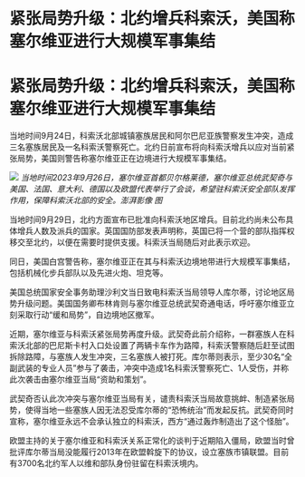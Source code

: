 # 紧张局势升级：北约增兵科索沃，美国称塞尔维亚进行大规模军事集结

# 紧张局势升级：北约增兵科索沃，美国称塞尔维亚进行大规模军事集结

当地时间9月24日，科索沃北部城镇塞族居民和阿尔巴尼亚族警察发生冲突，造成三名塞族居民及一名科索沃警察死亡。北约日前宣布将向科索沃增兵以应对当前紧张局势，美国则警告称塞尔维亚正在边境进行大规模军事集结。

![](https://inews.gtimg.com/om_bt/OifG3LQCLBGZf9xI2XC0gyhewGgTS13pBoYig3Tlw36soAA/1000)
_当地时间2023年9月26日，塞尔维亚首都贝尔格莱德，塞尔维亚总统武契奇与美国、法国、意大利、德国以及欧盟代表举行了会谈，希望驻科索沃安全部队发挥作用，保障科索沃北部的安全。澎湃影像
图_

当地时间9月29日，北约方面宣布已批准向科索沃地区增兵。目前北约尚未公布具体增兵人数及派兵的国家。英国国防部发表声明称，英国已将一个营的部队指挥权移交至北约，以便在需要时提供支援。科索沃当局随后对此表示欢迎。

同日，美国白宫警告称，塞尔维亚正在其与科索沃边境地带进行大规模军事集结，包括机械化步兵部队以及先进火炮、坦克等。

美国总统国家安全事务助理沙利文当日致电科索沃当局领导人库尔蒂，讨论地区局势升级问题。美国国务卿布林肯则与塞尔维亚总统武契奇通电话，呼吁塞尔维亚立刻采取行动“缓和局势”，自边境地区撤军。

近期，塞尔维亚与科索沃紧张局势再度升级。武契奇此前介绍称，一群塞族人在科索沃北部的巴尼斯卡村入口处设置了两辆卡车作为路障，科索沃警察随后赶至试图拆除路障，与塞族人发生冲突，三名塞族人被打死。库尔蒂则表示，至少30名“全副武装的专业人员”参与了袭击，冲突中造成1名科索沃警察死亡、1人受伤，并称此次袭击由塞尔维亚当局“资助和策划”。

武契奇否认此次冲突与塞尔维亚当局有关，谴责科索沃当局故意挑衅、制造紧张局势，使得当地一些塞族人因无法忍受库尔蒂的“恐怖统治”而发起反抗。武契奇同时宣称，塞尔维亚永远不会承认独立的科索沃，西方“通过轰炸制造出了这个怪胎”。

欧盟主持的关于塞尔维亚和科索沃关系正常化的谈判于近期陷入僵局，欧盟当时曾批评库尔蒂当局没能履行2013年在欧盟斡旋下的协议，设立塞族市镇联盟。目前有3700名北约军人以维和部队身份驻留在科索沃境内。


